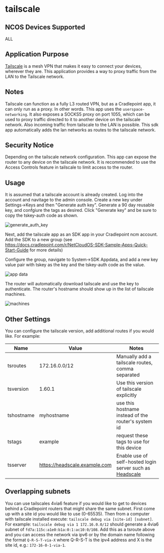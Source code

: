 # tailscale

## NCOS Devices Supported
ALL

## Application Purpose
[Tailscale](https://tailscale.com) is a mesh VPN that makes it easy to connect your devices, wherever they are. This application provides a way to proxy traffic from the LAN to the Tailscale network.

## Notes
Tailscale can function as a fully L3 routed VPN, but as a Cradlepoint app, it can only run as a proxy. In other words. This app uses the `userspace-networking`. It also exposes a SOCKS5 proxy on port 1055, which can be used to proxy traffic directed to it to another device on the tailscale network.  Also incoming traffic from tailscale to the LAN is possible. This sdk app automatically adds the lan networks as routes to the tailscale network.

## Security Notice
Depending on the tailscale network configuration. This app can expose the router to any device on the tailscale network. It is recommended to use the Access Controls feature in tailscale to limit access to the router.

## Usage
It is assumed that a tailscale account is already created. Log into the account and navitage to the admin console. Create a new key under Settings->Keys and then "Generate auth key". Generate a 90 day reusable key, and confgiure the tags as desired. Click "Generate key" and be sure to copy the tskey-auth code as shown.

![generate_auth_key](https://github.com/cradlepoint/sdk-samples/assets/59579399/67c243b4-78da-482c-a5e5-ee01d33c2228)

Next, add the tailscale app as an SDK app in your Cradlepoint ncm account. Add the SDK to a new group (see https://docs.cradlepoint.com/r/NetCloudOS-SDK-Sample-Apps-Quick-Start-Guide for more details)

Configure the group, navigate to System->SDK Appdata, and add a new key value pair with tskey as the key and the tskey-auth code as the value.

![app data](https://github.com/cradlepoint/sdk-samples/assets/59579399/4d785b56-ede7-43bf-9462-f76a7ba4d6ac)

The router will automatically download tailscale and use the key to authenticate. The router's hostname should show up in the list of tailscale machines.

![machines](https://github.com/cradlepoint/sdk-samples/assets/59579399/d47d8bcb-e8ab-45ce-858d-9f32c6011a18)

## Other Settings
You can configure the tailscale version, add additional routes if you would like.
For example:

| Name | Value | Notes |
| ---- | ----- | ----- |
| tsroutes | 172.16.0.0/12 | Manually add a tailscale routes, comma separated
| tsversion | 1.60.1 | Use this version of tailscale explicitly
| tshostname | myhostname | use this hostname instead of the router's system id
| tstags | example | request these tags to use for this device
| tsserver | https://headscale.example.com | Enable use of self-hosted login server such as [Headscale](https://headscale.net/)

## Overlapping subnets
You can use tailscales 4via6 feature if you would like to get to devices behind a Cradlepoint routers that might share the same subnet.  First come up with a site id you would like to use (0-65535). Then from a computer with tailscale installed execute: `tailscale debug via [site-id] [subnet]`. For example: `tailscale debug via 1 172.16.0.0/12` should generate a 4via6 subnet of `fd7a:115c:a1e0:b1a:0:1:ac10:0/108`. Add this as a tsroute above and you can access the network via ipv6 or by the domain name following the format `Q-R-S-T-via-X` where Q-R-S-T is the ipv4 address and X is the site id, e.g.: `172-16-0-1-via-1`.
